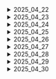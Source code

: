 <details>
<summary>2025_04_22</summary>
<ol>
  <li>'Bee Careful' 기능 구체화</li>
  <li>양봉장 꿀벌 수 실태</li>
  <li>양봉업 프로세스</li>
  <li>양봉업 고충</li>
  <li>해외 레퍼런스</li>
</ol>
</details>
<details>
<summary>2025_04_23</summary>
<ol>
  <li>양봉장 피해</li>
  <li>양봉장 말벌 피해</li>
  <li>말벌 요격 기능 구체화</li>
  <li>말벌 요격 기능 설계</li>
  <li>젯슨 나노, 라즈베리파이 등 하드웨어 스펙</li>
</ol>
</details>
<details>
<summary>2025_04_24</summary>
<ol>
  <p>일정관리 방법</p>
  <ol>
    <li>아이젠하워</li>
    <li>만트라트</li>
    <li>뽀모도로</li>
    <li>타임박싱</li>
    <li>타임블럭</li>
    <li>focus time</li>
    <li>PARA</li>
    <li>제텔카스텐</li>
  </ol>
  <p>
    하드웨어 조사
  </p>
  <ol>
    <li>
      PMW/서보 드라이버: 별도 전원이 필요함 (5 ~ 6V)
    </li>
    <li>서보모터 스펙</li>
    <li>
      전류와 전압 개념
      <span>
        <ul>
          <li>전류(A): 전기의 흐름의 양 (파이프에 흐르는 물의 양으로 비유)</li>
          <li>전압(V): 전류의 압력 (수압으로 비유)</li>
          <li>전력(W): 전류 x 전압</li>
          <li>
            전압이나 전류가 시스템의 기대보다 과할 경우
            시스템이 손상될 수 있음.
          </li>
        </ul>
      </span>
    </li>
  </ol>
  <p>말벌 퇴치장치 구체화</p>
  <li>구상도
  <img src="images/이중혁_말벌퇴치_구상도.jpg" />
  </li>
</ol>
</details>

<details>
<summary>2025_04_25</summary>
<ol>
  <p>소프트 스킬</p>
  <ol>
    <li>말 다듬어서 하기: 내가 안다고 생략하지 않기 (특히 기획 단계에서 서로 생각하는 것이 다를 수 있음)</li>
    <li>겸손하게 말하기: 배우는 사람으로서, 당신과 함께 프로젝트를 성공으로 이끌어내고 싶은 사람으로서 말하기</li>
    <li>표정 펴기</li>
    <li>역할 분배: 기여하고자 하는 사람 입장도 고려하기</li>
  </ol>
  
  <p>클라이언트 테스트</p>
  <ol>
    <li>유닛 테스트(Visual/Logic), E2E 테스트</li>
    <li>Jest vs Vitest</li>
    <li>Cypress</li>
  </ol>
</ol>
</details>

<details>
<summary>2025_04_26</summary>
<ol>
  <p>대규모 분산 처리 시스템</p>
  <ol>
    <li>CV 기반 꿀벌 질병 추론이 클라우드에서 진행됨.</li>
    <li>유저가 늘어날 경우 분산 처리 시스템을 구축하기 위한 아키텍처 설계 필요</li>
  </ol>
</details>

<details>
<summary>2025_04_27</summary>
<ol>
  <p>아파치 카프카</p>
  <ol>
    <li>이벤트 데이터 스트림 분산 처리 플랫폼</li>
    <li>ex, 클라이언트 냉장고 온도 데이터 처리</li>
    <li>Message Broker에서 Topic과 파티션으로 나뉘고, 메시지를 디스크에 처리</li>
    <li>Producer가 제공, Consumer가 소비 (smart consumer)</li>
    <li>클러스터링을 통해 fault tolerance(내결함성) 보장</li>
  </ol>
  <p>아파치 하둡</p>
  <ol>
    <li>빅 데이터 배치 처리 시스템</li>
    <li>ex, 하루치 로그 처리</li>
  </ol>
</details>

<details>
<summary>2025_04_28</summary>
<ol>
  <p>팩트 폭행</p>
  <ol>
    <li>팩트는 팩트인가?</li>
    <li>불필요한 말</li>
    <li>팩트는 아파야 하는가?</li>
    <li>I-statement</li>
    <li>공통의 목표 환기하기</li>
    <li>상대방의 입장을 한 번 헤아리고 내 입장 말하기</li>
    <li>
      <p>버려야할 것</p>
      <ol>
        <li>사무적/기계적으로 말하는 것</li>
        <li>타인의 감정을 배려한 말투를 쓰자. 실제로 유의미한 가치이고, 신경써야한다.</li>
        <li>지난 경험으로 비관하기</li>
        <li>거들먹, 빈정거림</li>
        <li>수동적 공격성 (Passive Aggression)</li>
        <li>-> 재치있고 기가 센 것이 아닌 무례한 것, 투명하게 소통하지 못하는 것이다.</li>
        <li>염세주의. 인생에 도움이 되지 않는다!</li>
      </ol>
    </li>
  </ol>
  <p>라즈베리파이 GPIO (General-purpose input/output)</p>
  <ol>
    <li>
    <p>GND(Ground) pin: 전류 흐름에 대한 복귀 경로를 제공하여 전기 회로를 완성한다.</p>
    <span>라즈베리파이 3B GPIO 맵</span>
    <img src="images/이중혁_raspberrypi_3b+_gpio.png" /></li>
    </li>
  </ol>
</details>

<details>
<summary>2025_04_29</summary>
<ol>
  <p>라즈베리파이에서 발생했던 문제들</p>
  <ol>
    <p>회로</p>
    <ol>
      <li>
        <p>라즈베리 파이 전원</p>
        <ol>
          <li>Raspberry PI 4 : 5V 3A</li>
          <li>Raspberry PI 3 : 5V 2.5A</li>
          <li>건전지 직류 홀더 활용 가능</li>
        </ol>
        <p>서보모터 컨트롤러 PCA9685</p>
        <ol>
          <li>SCL(Serial Clock) : I2C 통신을 위한 클럭 신호선</li>
          <li>SDA(Serial Data) : I2C 통신을 위한 데이터 신호선</li>
          <li>VCC(max 5V), V+(max 6V)</li>
          <li>16개 채널의 PWM로 구성</li>
        </ol>
      </li>
      <li>
        <p>저항 읽는 법</p>
        <span>띠가 4개일 경우</span>
        <img src="images/이중혁_저항_1.png" />
        <span>띠가 5개일 경우</span>
        <img src="images/이중혁_저항_2.png" />
      </li>
    </ol>
    <p>개발</p>
    <ol>
      <li></li>
    </ol>
  </ol>
</details>

<details>
<summary>2025_04_30</summary>
<ol>
  <p>면접은 소개팅이다.</p>
  <ol>
    <li></li>
  </ol>
</details>

<!-- <details>
<summary>2025_05_01</summary>
<ol>
  <p></p>
  <ol>
    <li></li>
  </ol>
</details> -->
